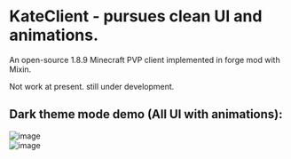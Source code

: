 # KateClient - pursues clean UI and animations.
An open-source 1.8.9 Minecraft PVP client implemented in forge mod with Mixin.     

Not work at present. still under development.

## Dark theme mode demo  (All UI with animations):
![image](https://user-images.githubusercontent.com/47351250/158332263-b863dbbc-2cab-4de7-afc6-cf9f58b7a2f7.png)     
![image](https://user-images.githubusercontent.com/47351250/158330981-24efd9cc-32f1-446a-9eb3-173676be8ae9.png)


